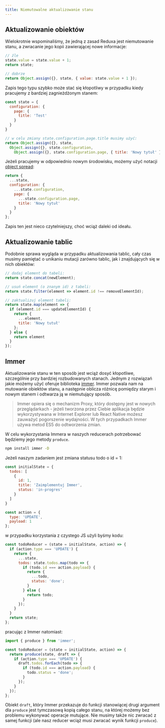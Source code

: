 ```yaml
---
title: Niemutowalne aktualizowanie stanu
---
```


## Aktualizowanie obiektów

Wielokrotnie wspominaliśmy, że jedną z zasad Reduxa jest niemutowanie stanu, a zwracanie jego kopii zawierającej nowe informacje:

```js
// źle
state.value = state.value + 1;
return state;

// dobrze
return Object.assign({}, state, { value: state.value + 1 });
```

Zapis tego typu szybko może stać się kłopotliwy w przypadku kiedy pracujemy z bardziej zagnieżdżonym stanem:

```js
const state = {
  configuration: {
    page: {
      title: 'Test'
    }
  }
}

// w celu zmiany state.configuration.page.title musimy użyć:
return Object.assign({}, state, 
  Object.assign({}, state.configuration, 
    Object.assign({}, state.configuration.page, { title: 'Nowy tytuł' })));
```

Jeżeli pracujemy w odpowiednio nowym środowisku, możemy użyć notacji [object spread](https://developer.mozilla.org/en-US/docs/Web/JavaScript/Reference/Operators/Spread_syntax):

```js
return {
  ...state,
  configuration: {
    ...state.configuration,
    page: {
      ...state.configuration.page,
      title: 'Nowy tytuł'
    }
  }
};
```

Zapis ten jest nieco czytelniejszy, choć wciąż daleki od ideału.

## Aktualizowanie tablic

Podobnie sprawa wygląda w przypadku aktualizowania tablic, cały czas musimy pamiętać o unikaniu mutacji zarówno tablic, jak i znajdujących się w nich obiektów:

```js
// dodaj element do tabeli:
return state.concat(newElement);

// usuń element (o znanym id) z tabeli:
return state.filter(element => element.id !== removeElementId);

// zaktualizuj element tabeli:
return state.map(element => {
  if (element.id === updateElementId) {
    return {
      ...element,
      title: 'Nowy tutuł'
    };
  } else {
    return element
  }
});
```

## Immer

Aktualizowanie stanu w ten sposób jest wciąż dosyć kłopotliwe, szczególnie przy bardziej rozbudowanych stanach. Jednym z rozwiązań jakie możemy użyć oferuje biblioteka [immer](https://github.com/mweststrate/immer). Immer pozwala nam na mutowanie obiektów stanu, a następnie oblicza różnicę pomiędzy starym i nowym stanem i odtwarza ją w niemutujący sposób.

> Immer opiera się o mechanizm Proxy, który dostępny jest w nowych przeglądarkach - jeżeli tworzona przez Ciebie aplikacja będzie wykorzystywana w Internet Explorer lub React Native możesz zauważyć pogorszenie wydajności. W tych przypadkach Immer używa metod ES5 do odtworzenia zmian.

W celu wykorzystania Immera w naszych reducerach potrzebować będziemy jego metody `produce`.

```bash
npm install immer -D
```

Jeżeli naszym zadaniem jest zmiana statusu todo o id = 1:

```js
const initialState = {
  todos: [
    {
      id: 1,
      title: 'Zaimplementuj Immer',
      status: 'in-progres'
    }
  ]
}

const action = {
  type: 'UPDATE',
  payload: 1
};
```

w przypadku korzystania z czystego JS użyli byśmy kodu:

```js
const todoReducer = (state = initialState, action) => {
  if (action.type === 'UPDATE') {
    return {
      ...state,
      todos: state.todos.map(todo => {
        if (todo.id === action.payload) {
          return {
            ...todo,
            status: 'done';
          }
        } else {
          return todo;
        }
      });
    }
  }
  return state;
};
```

pracując z Immer natomiast:

```js
import { produce } from 'immer';

const todoReducer = (state = initialState, action) => {
  return produce(state, draft => {
    if (action.type === 'UPDATE') {
      draft.todos.forEach(todo => {
        if (todo.id === action.payload) {
          todo.status = 'done';
        }
      });
    }
  });
};
```

Obiekt `draft`, który Immer przekazuje do funkcji stanowiącej drugi argument dla `produce` jest tymczasową kopią całego stanu, na której możemy bez problemu wykonywać operacje mutujące. Nie musimy także nic zwracać z samej funkcji (ale nasz reducer wciąż musi zwracać wynik funkcji `produce`).